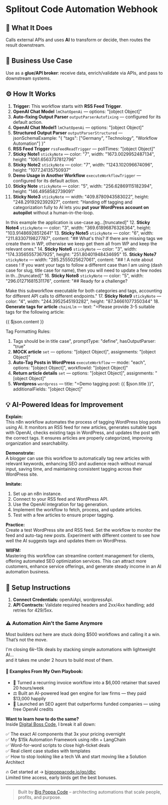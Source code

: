 # Splitout Code Automation Webhook
## 🚀 What It Does
Calls external APIs and uses **AI** to transform or decide, then routes the result downstream.

## 💼 Business Use Case
Use as a **glue/API broker**: receive data, enrich/validate via APIs, and pass to downstream systems.

## ⚙️ How It Works
1. **Trigger:** This workflow starts with **RSS Feed Trigger**.
2. **OpenAI Chat Model** `lmChatOpenAi` — options: "[object Object]"
3. **Auto-fixing Output Parser** `outputParserAutofixing` — configured for its default action.
4. **OpenAI Chat Model1** `lmChatOpenAi` — options: "[object Object]"
5. **Structured Output Parser** `outputParserStructured` — jsonSchemaExample: "{
	"tags": ["Germany", "Technology", "Workflow Automation"]
}"
6. **RSS Feed Trigger** `rssFeedReadTrigger` — pollTimes: "[object Object]"
7. **Sticky Note1** `stickyNote` — color: "7", width: "1673.0029952487134", height: "1061.6563737812796"
8. **Sticky Note2** `stickyNote` — color: "7", width: "1243.102096674096", height: "1077.24135750937"
9. **Demo Usage in Another Workflow** `executeWorkflowTrigger` — configured for its default action.
10. **Sticky Note** `stickyNote` — color: "5", width: "256.62869115182394", height: "146.4958582739091"
11. **Sticky Note3** `stickyNote` — width: "409.8780943583022", height: "248.2919292392927", content: "Handing off tagging and categorization fully to AI lets you **put your WordPress account on autopilot** without a human-in-the-loop.

In this example the application is use-case ag…[truncated]"
12. **Sticky Note4** `stickyNote` — color: "3", width: "369.61896876326364", height: "103.91486928512641"
13. **Sticky Note5** `stickyNote` — color: "6", width: "211.8330719827787", content: "## What's this? 
If there are missing tags we create them in WP, otherwise we keep get them all from WP and keep the relevant ones."
14. **Sticky Note6** `stickyNote` — color: "3", width: "174.33565557367925", height: "251.80401948434695"
15. **Sticky Note7** `stickyNote` — width: "285.2555025627061", content: "## ! A note about cases !
If you want your tags to follow a different case than I am using (dash case for slug, title case for name), then you will need to update a few nodes in th…[truncated]"
16. **Sticky Note8** `stickyNote` — color: "5", width: "296.01271681531176", content: "## Ready for a challenge?

Make this subworkflow executable for both categories and tags, accounting for different API calls to different endpoints."
17. **Sticky Note9** `stickyNote` — color: "4", width: "244.3952545193282", height: "87.34661077350344"
18. **Generate tags for article** `chainLlm` — text: "=Please provide 3-5 suitable tags for the following article:

{{ $json.content }}

Tag Formatting Rules:
1. Tags should be in title case", promptType: "define", hasOutputParser: "true"
19. **MOCK article** `set` — options: "[object Object]", assignments: "[object Object]"
20. **Auto-Tag Posts in WordPress** `executeWorkflow` — mode: "each", options: "[object Object]", workflowId: "[object Object]"
21. **Return article details** `set` — options: "[object Object]", assignments: "[object Object]"
22. **Wordpress** `wordpress` — title: "=Demo tagging post: {{ $json.title }}", additionalFields: "[object Object]"

## 💡 AI-Powered Ideas for Improvement
**Explain:**  
This n8n workflow automates the process of tagging WordPress blog posts using AI. It monitors an RSS feed for new articles, generates suitable tags with OpenAI, checks existing tags in WordPress, and updates the post with the correct tags. It ensures articles are properly categorized, improving organization and searchability.

**Demonstrate:**  
A blogger can use this workflow to automatically tag new articles with relevant keywords, enhancing SEO and audience reach without manual input, saving time, and maintaining consistent tagging across their WordPress site.

**Imitate:**  
1. Set up an n8n instance.
2. Connect to your RSS feed and WordPress API.
3. Use the OpenAI integration for tag generation.
4. Implement the workflow to fetch, process, and update articles.
5. Test with a few articles to ensure proper tagging.

**Practice:**  
Create a test WordPress site and RSS feed. Set the workflow to monitor the feed and auto-tag new posts. Experiment with different content to see how well the AI suggests tags and updates them on WordPress.

**WIIFM:**  
Mastering this workflow can streamline content management for clients, offering automated SEO optimization services. This can attract more customers, enhance service offerings, and generate steady income in an AI automation business.

## 🔧 Setup Instructions
1. **Connect Credentials:** openAiApi, wordpressApi.
2. **API Contracts:** Validate required headers and 2xx/4xx handling; add retries for 429/5xx.

### ⚠️ Automation Ain’t the Same Anymore

Most builders out here are stuck doing $500 workflows and calling it a win.  
That’s not the move.  

I'm closing $6k–$13k deals by stacking simple automations with lightweight AI...  
and it takes me under 2 hours to build most of them.

#### 🧠 Examples From My Own Playbook:
- 🔁 Turned a recurring invoice workflow into a $6,000 retainer that saved 20 hours/week  
- ⚖️ Built an AI-powered lead gen engine for law firms — they paid $13,000 happily  
- 🚀 Launched an SEO agent that outperforms funded companies — using free OpenAI credits  

**Want to learn how to do the same?**  
Inside [Digital Boss Code](https://bigpoppacode.io/go/dbc), I break it all down:

✅ The exact AI components that 3x your pricing overnight  
✅ My $15k Automation Framework using n8n + LangChain  
✅ Word-for-word scripts to close high-ticket deals  
✅ Real client case studies with templates  
✅ How to stop looking like a tech VA and start moving like a Solution Architect  

🔥 Get started at → [bigpoppacode.io/go/dbc](https://bigpoppacode.io/go/dbc)  
Limited time access, early birds get the best bonuses.

---
> Built by [Big Poppa Code](https://bigpoppacode.io) – architecting automations that scale people, profits, and purpose.
